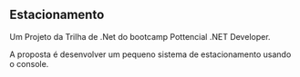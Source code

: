 ## Estacionamento

Um Projeto da Trilha de .Net do bootcamp Pottencial .NET Developer.

A proposta é desenvolver um pequeno sistema de estacionamento usando o console.


